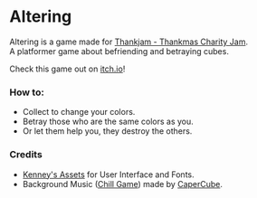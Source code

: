 # Altering
Altering is a game made for [Thankjam - Thankmas Charity Jam](https://itch.io/jam/thankjam).<br/>
A platformer game about befriending and betraying cubes.

Check this game out on [itch.io](https://kaynn-cahya.itch.io/altered)!

### How to:
- Collect to change your colors.
- Betray those who are the same colors as you.
- Or let them help you, they destroy the others.

### Credits
- [Kenney's Assets](https://kenney.nl/assets) for User Interface and Fonts.
- Background Music ([Chill Game](https://www.newgrounds.com/audio/listen/1036977)) made by [CaperCube](https://capercube.newgrounds.com/).